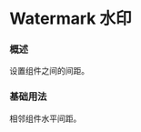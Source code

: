 # Watermark 水印

### 概述

设置组件之间的间距。

### 基础用法

相邻组件水平间距。

<demo src="../demos/watermark/watermark-01-base.vue"></demo>